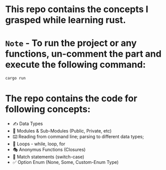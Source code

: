 # This repo contains the concepts I grasped while learning rust.

# `Note` - To run the project or any functions, un-comment the part and execute the following command:

```bash
cargo run
```

# The repo contains the code for following concepts:

- ✍️ Data Types
- 📝 Modules & Sub-Modules (Public, Private, etc)
- ⌨️ Reading from command line; parsing to different data types;
- 🔁 Loops - while, loop, for
- 🎭 Anonymus Functions (Closures)
- 🤝 Match statements (switch-case)
- ✅ Option Enum (None, Some, Custom-Enum Type)
